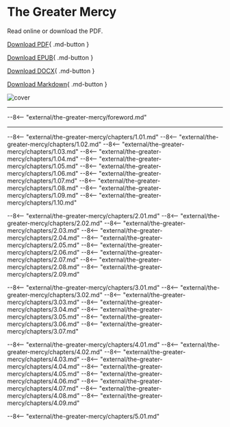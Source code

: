 # The Greater Mercy

Read online or download the PDF.

[Download PDF](https://github.com/wisdomwater/the-greater-mercy/releases/download/latest/the-greater-mercy.pdf){ .md-button }

[Download EPUB](https://github.com/wisdomwater/the-greater-mercy/releases/download/latest/the-greater-mercy.epub){ .md-button }

[Download DOCX](https://github.com/wisdomwater/the-greater-mercy/releases/download/latest/the-greater-mercy.docx){ .md-button }

[Download Markdown](https://github.com/wisdomwater/the-greater-mercy/releases/download/latest/the-greater-mercy.md){ .md-button }

![cover](https://github.com/wisdomwater/the-greater-mercy/releases/download/latest/cover.png)

---

--8<-- "external/the-greater-mercy/foreword.md"

---

--8<-- "external/the-greater-mercy/chapters/1.01.md"
--8<-- "external/the-greater-mercy/chapters/1.02.md"
--8<-- "external/the-greater-mercy/chapters/1.03.md"
--8<-- "external/the-greater-mercy/chapters/1.04.md"
--8<-- "external/the-greater-mercy/chapters/1.05.md"
--8<-- "external/the-greater-mercy/chapters/1.06.md"
--8<-- "external/the-greater-mercy/chapters/1.07.md"
--8<-- "external/the-greater-mercy/chapters/1.08.md"
--8<-- "external/the-greater-mercy/chapters/1.09.md"
--8<-- "external/the-greater-mercy/chapters/1.10.md"

--8<-- "external/the-greater-mercy/chapters/2.01.md"
--8<-- "external/the-greater-mercy/chapters/2.02.md"
--8<-- "external/the-greater-mercy/chapters/2.03.md"
--8<-- "external/the-greater-mercy/chapters/2.04.md"
--8<-- "external/the-greater-mercy/chapters/2.05.md"
--8<-- "external/the-greater-mercy/chapters/2.06.md"
--8<-- "external/the-greater-mercy/chapters/2.07.md"
--8<-- "external/the-greater-mercy/chapters/2.08.md"
--8<-- "external/the-greater-mercy/chapters/2.09.md"

--8<-- "external/the-greater-mercy/chapters/3.01.md"
--8<-- "external/the-greater-mercy/chapters/3.02.md"
--8<-- "external/the-greater-mercy/chapters/3.03.md"
--8<-- "external/the-greater-mercy/chapters/3.04.md"
--8<-- "external/the-greater-mercy/chapters/3.05.md"
--8<-- "external/the-greater-mercy/chapters/3.06.md"
--8<-- "external/the-greater-mercy/chapters/3.07.md"

--8<-- "external/the-greater-mercy/chapters/4.01.md"
--8<-- "external/the-greater-mercy/chapters/4.02.md"
--8<-- "external/the-greater-mercy/chapters/4.03.md"
--8<-- "external/the-greater-mercy/chapters/4.04.md"
--8<-- "external/the-greater-mercy/chapters/4.05.md"
--8<-- "external/the-greater-mercy/chapters/4.06.md"
--8<-- "external/the-greater-mercy/chapters/4.07.md"
--8<-- "external/the-greater-mercy/chapters/4.08.md"
--8<-- "external/the-greater-mercy/chapters/4.09.md"

--8<-- "external/the-greater-mercy/chapters/5.01.md"
